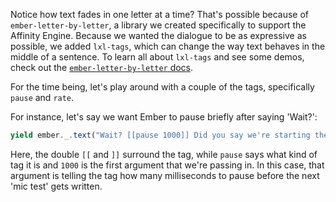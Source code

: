 Notice how text fades in one letter at a time? That's possible because of `ember-letter-by-letter`, a library we created specifically to support the Affinity Engine. Because we wanted the dialogue to be as expressive as possible, we added `lxl-tags`, which can change the way text behaves in the middle of a sentence. To learn all about `lxl-tags` and see some demos, check out the [`ember-letter-by-letter` docs](http://null-null-null.github.io/ember-letter-by-letter/#/lxl-tags).

For the time being, let's play around with a couple of the tags, specifically `pause` and `rate`.

For instance, let's say we want Ember to pause briefly after saying 'Wait?':

```js
yield ember._.text("Wait? [[pause 1000]] Did you say we're starting the best tutorial?");
```

Here, the double `[[` and `]]` surround the tag, while `pause` says what kind of tag it is and `1000` is the first argument that we're passing in. In this case, that argument is telling the tag how many milliseconds to pause before the next 'mic test' gets written.
